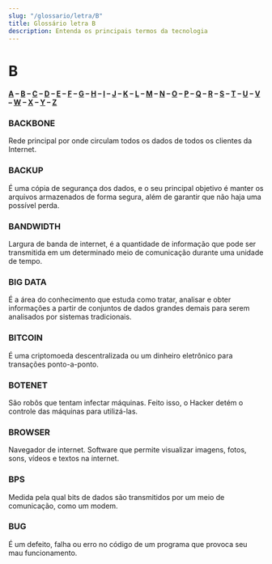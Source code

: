 ```yaml
---
slug: "/glossario/letra/B"
title: Glossário letra B
description: Entenda os principais termos da tecnologia
---
```


# B
#### [A](./A) – [B](./B) – [C](./C) – [D](./D) – [E](./E) – [F](./F) – [G](./G) – [H](./H) – [I](./I) – [J](./J) – [K](./K) – [L](./L) – [M](./M) – [N](./N) – [O](./O) – [P](./P) – [Q](./Q) – [R](./R) – [S](./S) – [T](./T) – [U](./U) – [V](./V) – [W](./W) – [X](./X) – [Y](./Y) – [Z](./Z)

### BACKBONE

Rede principal por onde circulam todos os dados de todos os clientes da Internet.

### BACKUP

É uma cópia de segurança dos dados, e o seu principal objetivo é manter os arquivos armazenados de forma segura, além de garantir que não haja uma possível perda.

### BANDWIDTH

Largura de banda de internet, é a quantidade de informação que pode ser transmitida em um determinado meio de comunicação durante uma unidade de tempo.

### BIG DATA

É a área do conhecimento que estuda como tratar, analisar e obter informações a partir de conjuntos de dados grandes demais para serem analisados por sistemas tradicionais.

### BITCOIN

É uma criptomoeda descentralizada ou um dinheiro eletrônico para transações ponto-a-ponto.

### BOTENET

São robôs que tentam infectar máquinas. Feito isso, o Hacker detém o controle das máquinas para utilizá-las.

### BROWSER

Navegador de internet. Software que permite visualizar imagens, fotos, sons, vídeos e textos na internet.

### BPS

Medida pela qual bits de dados são transmitidos por um meio de comunicação, como um modem.

### BUG

É um defeito, falha ou erro no código de um programa que provoca seu mau funcionamento.
